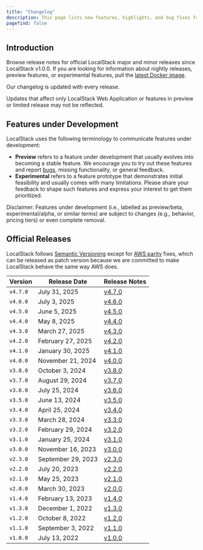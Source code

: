 ```yaml
---
title: "Changelog"
description: This page lists new features, highlights, and bug fixes for official LocalStack releases.
pagefind: false
---
```


## Introduction

Browse release notes for official LocalStack major and minor releases since LocalStack v1.0.0.
If you are looking for information about nightly releases, preview features, or experimental features, pull the [latest Docker image](https://hub.docker.com/r/localstack/localstack).

Our  changelog is updated with every release.

Updates that affect only LocalStack Web Application or features in preview or limited release may not be reflected.

## Features under Development

LocalStack uses the following terminology to communicate features under development:

* **Preview** refers to a feature under development that usually evolves into becoming a stable feature.
  We encourage you to try out these features and report [bugs](https://github.com/localstack/localstack/issues/new/choose), missing functionality, or general feedback.
* **Experimental** refers to a feature prototype that demonstrates initial feasibility and usually comes with many limitations.
  Please share your feedback to shape such features and express your interest to get them prioritized.

Disclaimer: Features under development (i.e., labelled as preview/beta, experimental/alpha, or similar terms) are subject to changes (e.g., behavior, pricing tiers) or even complete removal.

## Official Releases

LocalStack follows [Semantic Versioning](https://semver.org/) except for [AWS parity](https://localstack.cloud/blog/2022-08-04-parity-explained) fixes,
which can be released as patch version because we are committed to make LocalStack behave the same way AWS does.

| Version  | Release Date       | Release Notes                                                                                      |
|----------|--------------------|----------------------------------------------------------------------------------------------------|
| `v4.7.0` | July 31, 2025      | [v4.7.0](https://blog.localstack.cloud/localstack-for-aws-release-v-4-7-0/)                        |
| `v4.6.0` | July 3, 2025       | [v4.6.0](https://blog.localstack.cloud/localstack-for-aws-release-v-4-6-0/)                        |
| `v4.5.0` | June 5, 2025       | [v4.5.0](https://blog.localstack.cloud/localstack-release-v-4-5-0/)                                |
| `v4.4.0` | May 8, 2025        | [v4.4.0](https://blog.localstack.cloud/localstack-release-v-4-4-0/)                                |
| `v4.3.0` | March 27, 2025     | [v4.3.0](https://blog.localstack.cloud/localstack-release-v-4-3-0/)                                |
| `v4.2.0` | February 27, 2025  | [v4.2.0](https://blog.localstack.cloud/localstack-release-v-4-2-0/)                                |
| `v4.1.0` | January 30, 2025   | [v4.1.0](https://blog.localstack.cloud/localstack-release-v-4-1-0/)                                |
| `v4.0.0` | November 21, 2024  | [v4.0.0](https://blog.localstack.cloud/announcing-localstack-40-general-availability/)             |
| `v3.8.0` | October 3, 2024    | [v3.8.0](https://blog.localstack.cloud/localstack-release-v-3-8-0/)                                |
| `v3.7.0` | August 29, 2024    | [v3.7.0](https://blog.localstack.cloud/2024-08-29-localstack-release-v-3-7-0/)                     |
| `v3.6.0` | July 25, 2024      | [v3.6.0](https://discuss.localstack.cloud/t/localstack-release-v3-6-0/997)                         |
| `v3.5.0` | June 13, 2024      | [v3.5.0](https://discuss.localstack.cloud/t/localstack-release-v3-5-0/947)                         |
| `v3.4.0` | April 25, 2024     | [v3.4.0](https://discuss.localstack.cloud/t/localstack-release-v3-4-0/871)                         |
| `v3.3.0` | March 28, 2024     | [v3.3.0](https://discuss.localstack.cloud/t/localstack-release-v3-3-0/828)                         |
| `v3.2.0` | February 29, 2024  | [v3.2.0](https://discuss.localstack.cloud/t/localstack-release-v3-2-0/782/)                        |
| `v3.1.0` | January 25, 2024   | [v3.1.0](https://discuss.localstack.cloud/t/localstack-release-v3-1-0/713/)                        |
| `v3.0.0` | November 16, 2023  | [v3.0.0](https://blog.localstack.cloud/2023-11-16-announcing-localstack-30-general-availability/)  |
| `v2.3.0` | September 29, 2023 | [v2.3.0](https://discuss.localstack.cloud/t/localstack-release-v2-3-0/533)                         |
| `v2.2.0` | July 20, 2023      | [v2.2.0](https://discuss.localstack.cloud/t/localstack-release-v2-2-0/424)                         |
| `v2.1.0` | May 25, 2023       | [v2.1.0](https://discuss.localstack.cloud/t/localstack-release-v2-1-0/357)                         |
| `v2.0.0` | March 30, 2023     | [v2.0.0](https://github.com/localstack/localstack/releases/tag/v2.0.0)                             |
| `v1.4.0` | February 13, 2023  | [v1.4.0](https://github.com/localstack/localstack/releases/tag/v1.4.0)                             |
| `v1.3.0` | December 1, 2022   | [v1.3.0](https://discuss.localstack.cloud/t/localstack-release-v1-3-0/170)                         |
| `v1.2.0` | October 8, 2022    | [v1.2.0](https://discuss.localstack.cloud/t/localstack-release-v1-2-0/109)                         |
| `v1.1.0` | September 3, 2022  | [v1.1.0](https://discuss.localstack.cloud/t/localstack-release-v1-1-0/89)                          |
| `v1.0.0` | July 13, 2022      | [v1.0.0](https://blog.localstack.cloud/2022-07-13-announcing-localstack-v1-general-availability/)  |
